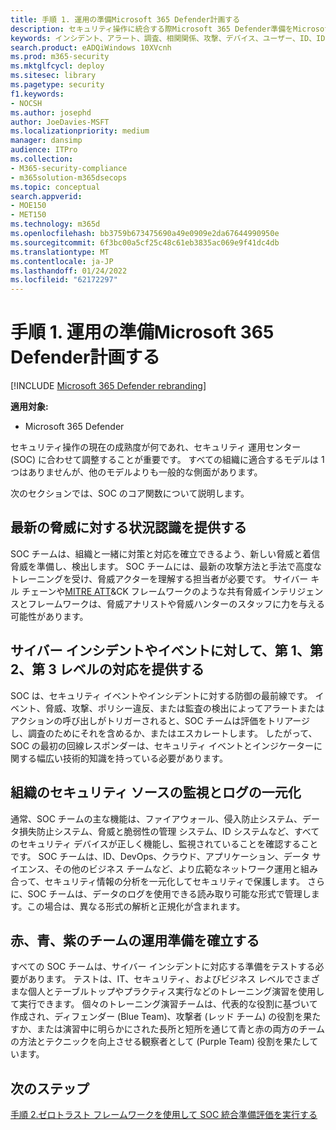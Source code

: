 ```yaml
---
title: 手順 1. 運用の準備Microsoft 365 Defender計画する
description: セキュリティ操作に統合する際Microsoft 365 Defender準備をMicrosoft 365 Defenderの基本。
keywords: インシデント、アラート、調査、相関関係、攻撃、デバイス、ユーザー、ID、ID、メールボックス、メール、365、microsoft、m365、インシデント対応、サイバー攻撃、secops、セキュリティ操作、soc
search.product: eADQiWindows 10XVcnh
ms.prod: m365-security
ms.mktglfcycl: deploy
ms.sitesec: library
ms.pagetype: security
f1.keywords:
- NOCSH
ms.author: josephd
author: JoeDavies-MSFT
ms.localizationpriority: medium
manager: dansimp
audience: ITPro
ms.collection:
- M365-security-compliance
- m365solution-m365dsecops
ms.topic: conceptual
search.appverid:
- MOE150
- MET150
ms.technology: m365d
ms.openlocfilehash: bb3759b673475690a49e0909e2da67644990950e
ms.sourcegitcommit: 6f3bc00a5cf25c48c61eb3835ac069e9f41dc4db
ms.translationtype: MT
ms.contentlocale: ja-JP
ms.lasthandoff: 01/24/2022
ms.locfileid: "62172297"
---
```

# <a name="step-1-plan-for-microsoft-365-defender-operations-readiness"></a>手順 1. 運用の準備Microsoft 365 Defender計画する

[!INCLUDE [Microsoft 365 Defender rebranding](../includes/microsoft-defender.md)]

**適用対象:**
- Microsoft 365 Defender

セキュリティ操作の現在の成熟度が何であれ、セキュリティ 運用センター (SOC) に合わせて調整することが重要です。 すべての組織に適合するモデルは 1 つはありませんが、他のモデルよりも一般的な側面があります。 

次のセクションでは、SOC のコア関数について説明します。

## <a name="provide-situational-awareness-of-modern-threats"></a>最新の脅威に対する状況認識を提供する

SOC チームは、組織と一緒に対策と対応を確立できるよう、新しい脅威と着信脅威を準備し、検出します。 SOC チームには、最新の攻撃方法と手法で高度なトレーニングを受け、脅威アクターを理解する担当者が必要です。 サイバー キル チェーンや[MITRE ATT](https://attack.mitre.org/)&CK フレームワークのような共有脅威インテリジェンスとフレームワークは、脅威アナリストや脅威ハンターのスタッフに力を与える可能性があります。 [](https://www.microsoft.com/security/blog/2016/11/28/disrupting-the-kill-chain/)

## <a name="provide-first-second-and-potentially-third-level-responses-to-cyber-incidents-and-events"></a>サイバー インシデントやイベントに対して、第 1、第 2、第 3 レベルの対応を提供する

SOC は、セキュリティ イベントやインシデントに対する防御の最前線です。 イベント、脅威、攻撃、ポリシー違反、または監査の検出によってアラートまたはアクションの呼び出しがトリガーされると、SOC チームは評価をトリアージし、調査のためにそれを含めるか、またはエスカレートします。 したがって、SOC の最初の回線レスポンダーは、セキュリティ イベントとインジケーターに関する幅広い技術的知識を持っている必要があります。

## <a name="centralize-monitoring-and-logging-of-your-organizations-security-sources"></a>組織のセキュリティ ソースの監視とログの一元化 

通常、SOC チームの主な機能は、ファイアウォール、侵入防止システム、データ損失防止システム、脅威と脆弱性の管理 システム、ID システムなど、すべてのセキュリティ デバイスが正しく機能し、監視されていることを確認することです。 SOC チームは、ID、DevOps、クラウド、アプリケーション、データ サイエンス、その他のビジネス チームなど、より広範なネットワーク運用と組み合って、セキュリティ情報の分析を一元化してセキュリティで保護します。 さらに、SOC チームは、データのログを使用できる読み取り可能な形式で管理します。この場合は、異なる形式の解析と正規化が含まれます。

## <a name="establish-red-blue-and-purple-team-operational-readiness"></a>赤、青、紫のチームの運用準備を確立する

すべての SOC チームは、サイバー インシデントに対応する準備をテストする必要があります。 テストは、IT、セキュリティ、およびビジネス レベルでさまざまな個人とテーブルトップやプラクティス実行などのトレーニング演習を使用して実行できます。 個々のトレーニング演習チームは、代表的な役割に基づいて作成され、ディフェンダー (Blue Team)、攻撃者 (レッド チーム) の役割を果たすか、または演習中に明らかにされた長所と短所を通じて青と赤の両方のチームの方法とテクニックを向上させる観察者として (Purple Team) 役割を果たしています。

## <a name="next-step"></a>次のステップ

[手順 2.ゼロトラスト フレームワークを使用して SOC 統合準備評価を実行する](integrate-microsoft-365-defender-secops-readiness.md)
